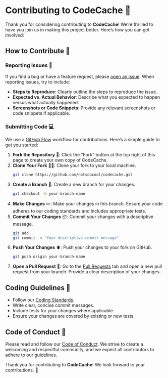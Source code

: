 # Contributing to CodeCache 🎉

Thank you for considering contributing to **CodeCache**! We’re thrilled to have you join us in making this project better. Here’s how you can get involved:

## How to Contribute 🤝

### Reporting Issues 🐞

If you find a bug or have a feature request, please [open an issue](https://github.com/notsoocool/codecache/issues). When reporting issues, try to include:

- **Steps to Reproduce**: Clearly outline the steps to reproduce the issue.
- **Expected vs. Actual Behavior**: Describe what you expected to happen versus what actually happened.
- **Screenshots or Code Snippets**: Provide any relevant screenshots or code snippets if applicable.

### Submitting Code 💻

We use a [GitHub Flow](https://docs.github.com/en/get-started/quickstart/github-flow) workflow for contributions. Here’s a simple guide to get you started:

1. **Fork the Repository** 🍴: Click the "Fork" button at the top right of this page to create your own copy of CodeCache.
2. **Clone Your Fork** 🧑‍💻: Clone your fork to your local machine.
   ```bash
   git clone https://github.com/notsoocool/codecache.git
   ```
3. **Create a Branch** 🌳: Create a new branch for your changes.
   ```bash
   git checkout -b your-branch-name
   ```
4. **Make Changes** ✏️: Make your changes in this branch. Ensure your code adheres to our coding standards and includes appropriate tests.
5. **Commit Your Changes** 📦: Commit your changes with a descriptive message.
   ```bash
   git add .
   git commit -m "Your descriptive commit message"
   ```
6. **Push Your Changes** ⬆️: Push your changes to your fork on GitHub.
   ```bash
   git push origin your-branch-name
   ```
7. **Open a Pull Request** 🔄: Go to the [Pull Requests](https://github.com/notsoocool/codecache/pulls) tab and open a new pull request from your branch. Provide a clear description of your changes.

## Coding Guidelines 📜

- Follow our [Coding Standards](CODING_STANDARDS.md).
- Write clear, concise commit messages.
- Include tests for your changes where applicable.
- Ensure your changes are covered by existing or new tests.

## Code of Conduct 🌟

Please read and follow our [Code of Conduct](CODE_OF_CONDUCT.md). We strive to create a welcoming and respectful community, and we expect all contributors to adhere to our guidelines.

Thank you for contributing to **CodeCache**! We look forward to your contributions. 🚀
